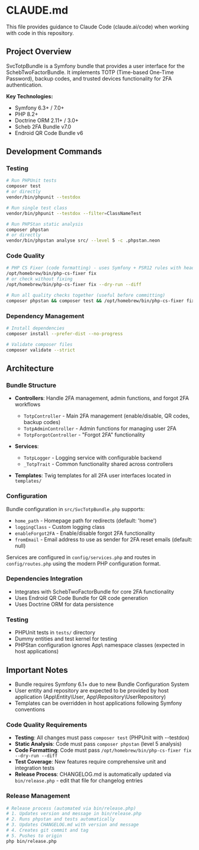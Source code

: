 # CLAUDE.md

This file provides guidance to Claude Code (claude.ai/code) when working with code in this repository.

## Project Overview

SvcTotpBundle is a Symfony bundle that provides a user interface for the SchebTwoFactorBundle. It implements TOTP (Time-based One-Time Password), backup codes, and trusted devices functionality for 2FA authentication.

**Key Technologies:**
- Symfony 6.3+ / 7.0+
- PHP 8.2+
- Doctrine ORM 2.11+ / 3.0+
- Scheb 2FA Bundle v7.0
- Endroid QR Code Bundle v6

## Development Commands

### Testing
```bash
# Run PHPUnit tests
composer test
# or directly
vendor/bin/phpunit --testdox

# Run single test class
vendor/bin/phpunit --testdox --filter=ClassNameTest

# Run PHPStan static analysis
composer phpstan
# or directly
vendor/bin/phpstan analyse src/ --level 5 -c .phpstan.neon
```

### Code Quality
```bash
# PHP CS Fixer (code formatting) - uses Symfony + PSR12 rules with header comments
/opt/homebrew/bin/php-cs-fixer fix
# or check without fixing
/opt/homebrew/bin/php-cs-fixer fix --dry-run --diff

# Run all quality checks together (useful before committing)
composer phpstan && composer test && /opt/homebrew/bin/php-cs-fixer fix --dry-run --diff
```

### Dependency Management
```bash
# Install dependencies
composer install --prefer-dist --no-progress

# Validate composer files
composer validate --strict
```

## Architecture

### Bundle Structure
- **Controllers**: Handle 2FA management, admin functions, and forgot 2FA workflows
  - `TotpController` - Main 2FA management (enable/disable, QR codes, backup codes)
  - `TotpAdminController` - Admin functions for managing user 2FA
  - `TotpForgotController` - "Forgot 2FA" functionality

- **Services**:
  - `TotpLogger` - Logging service with configurable backend
  - `_TotpTrait` - Common functionality shared across controllers

- **Templates**: Twig templates for all 2FA user interfaces located in `templates/`

### Configuration
Bundle configuration in `src/SvcTotpBundle.php` supports:
- `home_path` - Homepage path for redirects (default: 'home')
- `loggingClass` - Custom logging class
- `enableForgot2FA` - Enable/disable forgot 2FA functionality
- `fromEmail` - Email address to use as sender for 2FA reset emails (default: null)

Services are configured in `config/services.php` and routes in `config/routes.php` using the modern PHP configuration format.

### Dependencies Integration
- Integrates with SchebTwoFactorBundle for core 2FA functionality
- Uses Endroid QR Code Bundle for QR code generation
- Uses Doctrine ORM for data persistence

### Testing
- PHPUnit tests in `tests/` directory
- Dummy entities and test kernel for testing
- PHPStan configuration ignores App\ namespace classes (expected in host applications)

## Important Notes
- Bundle requires Symfony 6.1+ due to new Bundle Configuration System
- User entity and repository are expected to be provided by host application (App\Entity\User, App\Repository\UserRepository)
- Templates can be overridden in host applications following Symfony conventions

### Code Quality Requirements
- **Testing**: All changes must pass `composer test` (PHPUnit with --testdox)
- **Static Analysis**: Code must pass `composer phpstan` (level 5 analysis)
- **Code Formatting**: Code must pass `/opt/homebrew/bin/php-cs-fixer fix --dry-run --diff`
- **Test Coverage**: New features require comprehensive unit and integration tests
- **Release Process**: CHANGELOG.md is automatically updated via `bin/release.php` - edit that file for changelog entries

### Release Management
```bash
# Release process (automated via bin/release.php)
# 1. Updates version and message in bin/release.php
# 2. Runs phpstan and tests automatically
# 3. Updates CHANGELOG.md with version and message
# 4. Creates git commit and tag
# 5. Pushes to origin
php bin/release.php
```